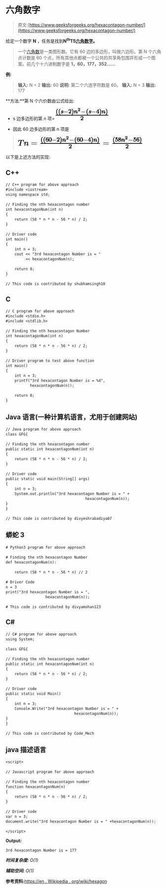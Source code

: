 # 六角数字

> 原文:[https://www.geeksforgeeks.org/hexacontagon-number/](https://www.geeksforgeeks.org/hexacontagon-number/)

给定一个数字 **N** ，任务是找到**N<sup>th</sup>T5[六角数字](https://en.wikipedia.org/wiki/Hexacontagon)。** 

> 一个[六角数](https://en.wikipedia.org/wiki/Hexacontagon)是一类图形数。它有 60 边的多边形，叫做六边形。第 N 个六角点计数是 60 个点，所有其他点都被一个公共的共享角包围并形成一个图案。前几个十六进制数字是 **1，60，177，352……**

**例:**

> **输入:** N = 2
> **输出:** 60
> **说明:**
> 第二个六连字符数是 60。
> **输入:** N = 3
> **输出:** 177

**方法:**第 N 个六价数由公式给出:

*   s 边多边形的第 n 项= ![\frac{((s-2)n^2 - (s-4)n)}{2}   ](img/e1b7be7ec1f82453b47cd0c23edff33f.png "Rendered by QuickLaTeX.com")

*   因此 60 边多边形的第 n 项是

> ![Tn =\frac{((60-2)n^2 - (60-4)n)}{2} =\frac{(58n^2 - 56)}{2} ](img/1b7c6d68e5d58ef1aaed6382affaa971.png "Rendered by QuickLaTeX.com")

以下是上述方法的实现:

## C++

```
// C++ program for above approach
#include <iostream>
using namespace std;

// Finding the nth hexacontagon number
int hexacontagonNum(int n)
{
    return (58 * n * n - 56 * n) / 2;
}

// Driver code
int main()
{
    int n = 3;
    cout << "3rd hexacontagon Number is = "
         << hexacontagonNum(n);

    return 0;
}

// This code is contributed by shubhamsingh10
```

## C

```
// C program for above approach
#include <stdio.h>
#include <stdlib.h>

// Finding the nth hexacontagon Number
int hexacontagonNum(int n)
{
    return (58 * n * n - 56 * n) / 2;
}

// Driver program to test above function
int main()
{
    int n = 3;
    printf("3rd hexacontagon Number is = %d",
           hexacontagonNum(n));

    return 0;
}
```

## Java 语言(一种计算机语言，尤用于创建网站)

```
// Java program for above approach
class GFG{

// Finding the nth hexacontagon number
public static int hexacontagonNum(int n)
{
    return (58 * n * n - 56 * n) / 2;
}

// Driver code
public static void main(String[] args)
{
    int n = 3;
    System.out.println("3rd hexacontagon Number is = " +
                                    hexacontagonNum(n));
}
}

// This code is contributed by divyeshrabadiya07   
```

## 蟒蛇 3

```
# Python3 program for above approach

# Finding the nth hexacontagon Number
def hexacontagonNum(n):

    return (58 * n * n - 56 * n) // 2

# Driver Code
n = 3
print("3rd hexacontagon Number is = ",
                  hexacontagonNum(n));

# This code is contributed by divyamohan123
```

## C#

```
// C# program for above approach
using System;

class GFG{

// Finding the nth hexacontagon number
public static int hexacontagonNum(int n)
{
    return (58 * n * n - 56 * n) / 2;
}

// Driver code
public static void Main()
{
    int n = 3;
    Console.Write("3rd hexacontagon Number is = " +
                               hexacontagonNum(n));
}
}

// This code is contributed by Code_Mech
```

## java 描述语言

```
<script>

// Javascript program for above approach

// Finding the nth hexacontagon number
function hexacontagonNum(n)
{
    return (58 * n * n - 56 * n) / 2;
}

// Driver code
var n = 3;
document.write("3rd hexacontagon Number is = " +hexacontagonNum(n));

</script>
```

**Output:** 

```
3rd hexacontagon Number is = 177
```

***时间复杂度:** O(1)*

***辅助空间:** O(1)*

**参考资料:**[https://en . Wikipedia . org/wiki/hexagon](https://en.wikipedia.org/wiki/Hexacontagon)